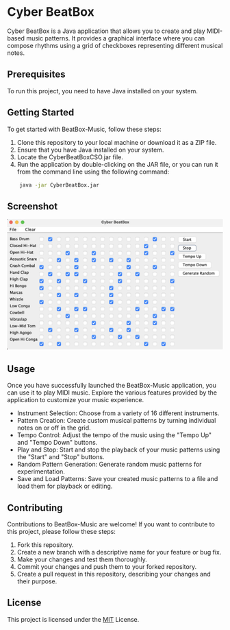 # Cyber BeatBox

Cyber BeatBox is a Java application that allows you to create and play MIDI-based music patterns. It provides a graphical interface where you can compose rhythms using a grid of checkboxes representing different musical notes.

## Prerequisites
To run this project, you need to have Java installed on your system.

## Getting Started
To get started with BeatBox-Music, follow these steps:

1. Clone this repository to your local machine or download it as a ZIP file.
2. Ensure that you have Java installed on your system.
3. Locate the CyberBeatBoxCSO.jar file.
4. Run the application by double-clicking on the JAR file, or you can run it from the command line using the following command:

```bash
    java -jar CyberBeatBox.jar
```

## Screenshot
![Screenshot](Screenshot.png)


## Usage
 Once you have successfully launched the BeatBox-Music application, you can use it to play MIDI music. Explore the various features provided by the application to customize your music experience.

- Instrument Selection: Choose from a variety of 16 different instruments.
- Pattern Creation: Create custom musical patterns by turning individual notes on or off in the grid.
- Tempo Control: Adjust the tempo of the music using the "Tempo Up" and "Tempo Down" buttons.
- Play and Stop: Start and stop the playback of your music patterns using the "Start" and "Stop" buttons.
- Random Pattern Generation: Generate random music patterns for experimentation.
- Save and Load Patterns: Save your created music patterns to a file and load them for playback or editing.

## Contributing
Contributions to BeatBox-Music are welcome! If you want to contribute to this project, please follow these steps:

1. Fork this repository.
2. Create a new branch with a descriptive name for your feature or bug fix.
3. Make your changes and test them thoroughly.
4. Commit your changes and push them to your forked repository.
5. Create a pull request in this repository, describing your changes and their purpose.

## License
This project is licensed under the [MIT](LICENSE) License.
